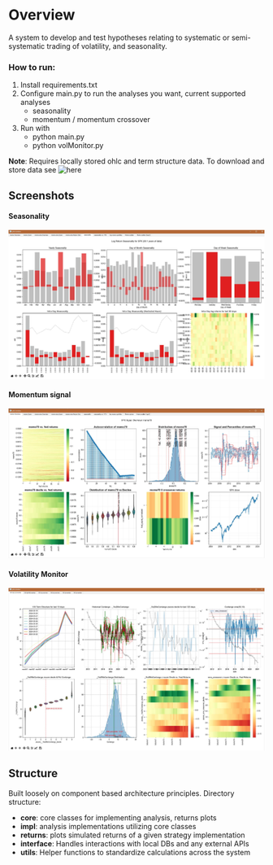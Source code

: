 # Overview

A system to develop and test hypotheses relating to systematic or semi-systematic trading of volatility, and seasonality. 

### How to run:

1. Install requirements.txt 
3. Configure main.py to run the analyses you want, current supported analyses 
   - seasonality 
   - momentum / momentum crossover 
2. Run with 
   - python main.py <symbol>
   - python volMonitor.py 

**Note**: Requires locally stored ohlc and term structure data. To download and store data see ![here](https://github.com/doomed51/saveHistoricalData) 


## Screenshots
#### Seasonality
![Seasonality Overview](https://github.com/doomed51/analysis/blob/main/screenshots/analysis_seasonal-overview.JPG)
#### Momentum signal 
![Momo Overview](https://github.com/doomed51/analysis/blob/main/screenshots/analysis_momoOverview.JPG)
#### Volatility Monitor
![Volatility Monitor](https://github.com/doomed51/analysis/blob/main/screenshots/analysis_termStructureMonitor.JPG)

## Structure

Built loosely on component based architecture principles. Directory structure: 

- **core**: core classes for implementing analysis, returns plots  
- **impl**: analysis implementations utilizing core classes 
- **returns**: plots simulated returns of a given strategy implementation 
- **interface**: Handles interactions with local DBs and any external APIs   
- **utils**: Helper functions to standardize calculations across the system   
